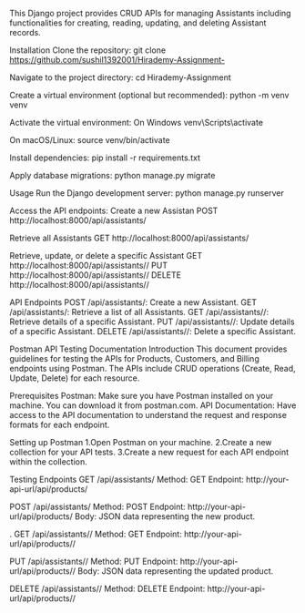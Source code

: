 This Django project provides CRUD APIs for managing Assistants including functionalities for creating, reading, updating, and deleting Assistant records.

Installation
Clone the repository:
git clone https://github.com/sushil1392001/Hirademy-Assignment-

Navigate to the project directory:
cd Hirademy-Assignment

Create a virtual environment (optional but recommended):
python -m venv venv

Activate the virtual environment:
On Windows
venv\Scripts\activate

On macOS/Linux:
source venv/bin/activate

Install dependencies:
pip install -r requirements.txt

Apply database migrations:
python manage.py migrate

Usage
Run the Django development server:
python manage.py runserver

Access the API endpoints:
Create a new Assistan
POST http://localhost:8000/api/assistants/

Retrieve all Assistants
GET http://localhost:8000/api/assistants/

Retrieve, update, or delete a specific Assistant
GET http://localhost:8000/api/assistants/<id>/ PUT http://localhost:8000/api/assistants/<id>/ DELETE http://localhost:8000/api/assistants/<id>/

API Endpoints
POST /api/assistants/: Create a new Assistant. GET /api/assistants/: Retrieve a list of all Assistants. GET /api/assistants//: Retrieve details of a specific Assistant. PUT /api/assistants//: Update details of a specific Assistant. DELETE /api/assistants//: Delete a specific Assistant.

Postman API Testing Documentation
Introduction
This document provides guidelines for testing the APIs for Products, Customers, and Billing endpoints using Postman. The APIs include CRUD operations (Create, Read, Update, Delete) for each resource.

Prerequisites
Postman: Make sure you have Postman installed on your machine. You can download it from postman.com. API Documentation: Have access to the API documentation to understand the request and response formats for each endpoint.

Setting up Postman
1.Open Postman on your machine. 2.Create a new collection for your API tests. 3.Create a new request for each API endpoint within the collection.

Testing Endpoints
GET /api/assistants/ Method: GET Endpoint: http://your-api-url/api/products/

POST /api/assistants/ Method: POST Endpoint: http://your-api-url/api/products/ Body: JSON data representing the new product.

. GET /api/assistants// Method: GET Endpoint: http://your-api-url/api/products/<id>/

PUT /api/assistants// Method: PUT Endpoint: http://your-api-url/api/products/<id>/ Body: JSON data representing the updated product.

DELETE /api/assistants// Method: DELETE Endpoint: http://your-api-url/api/products/<id>/
